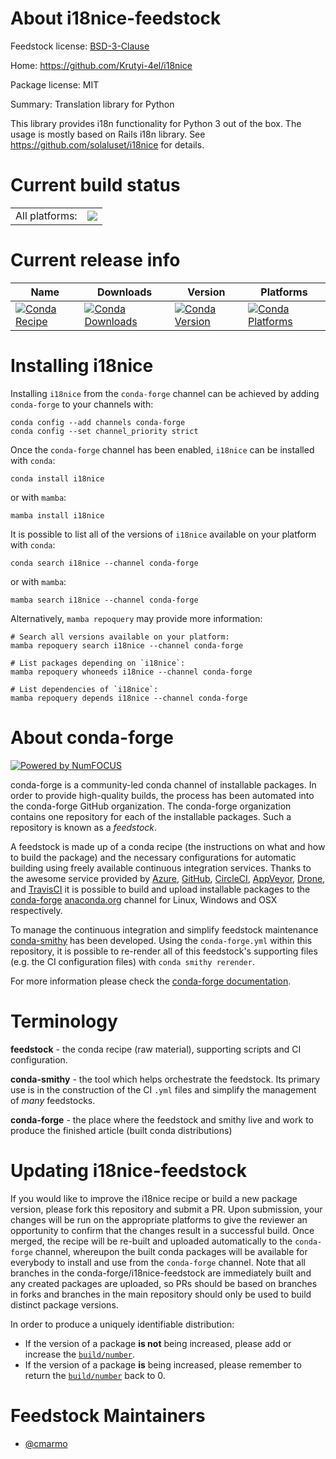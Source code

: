 About i18nice-feedstock
=======================

Feedstock license: [BSD-3-Clause](https://github.com/conda-forge/i18nice-feedstock/blob/main/LICENSE.txt)

Home: https://github.com/Krutyi-4el/i18nice

Package license: MIT

Summary: Translation library for Python

This library provides i18n functionality for Python 3 out of the box.
The usage is mostly based on Rails i18n library.
See https://github.com/solaluset/i18nice for details.


Current build status
====================


<table><tr><td>All platforms:</td>
    <td>
      <a href="https://dev.azure.com/conda-forge/feedstock-builds/_build/latest?definitionId=21112&branchName=main">
        <img src="https://dev.azure.com/conda-forge/feedstock-builds/_apis/build/status/i18nice-feedstock?branchName=main">
      </a>
    </td>
  </tr>
</table>

Current release info
====================

| Name | Downloads | Version | Platforms |
| --- | --- | --- | --- |
| [![Conda Recipe](https://img.shields.io/badge/recipe-i18nice-green.svg)](https://anaconda.org/conda-forge/i18nice) | [![Conda Downloads](https://img.shields.io/conda/dn/conda-forge/i18nice.svg)](https://anaconda.org/conda-forge/i18nice) | [![Conda Version](https://img.shields.io/conda/vn/conda-forge/i18nice.svg)](https://anaconda.org/conda-forge/i18nice) | [![Conda Platforms](https://img.shields.io/conda/pn/conda-forge/i18nice.svg)](https://anaconda.org/conda-forge/i18nice) |

Installing i18nice
==================

Installing `i18nice` from the `conda-forge` channel can be achieved by adding `conda-forge` to your channels with:

```
conda config --add channels conda-forge
conda config --set channel_priority strict
```

Once the `conda-forge` channel has been enabled, `i18nice` can be installed with `conda`:

```
conda install i18nice
```

or with `mamba`:

```
mamba install i18nice
```

It is possible to list all of the versions of `i18nice` available on your platform with `conda`:

```
conda search i18nice --channel conda-forge
```

or with `mamba`:

```
mamba search i18nice --channel conda-forge
```

Alternatively, `mamba repoquery` may provide more information:

```
# Search all versions available on your platform:
mamba repoquery search i18nice --channel conda-forge

# List packages depending on `i18nice`:
mamba repoquery whoneeds i18nice --channel conda-forge

# List dependencies of `i18nice`:
mamba repoquery depends i18nice --channel conda-forge
```


About conda-forge
=================

[![Powered by
NumFOCUS](https://img.shields.io/badge/powered%20by-NumFOCUS-orange.svg?style=flat&colorA=E1523D&colorB=007D8A)](https://numfocus.org)

conda-forge is a community-led conda channel of installable packages.
In order to provide high-quality builds, the process has been automated into the
conda-forge GitHub organization. The conda-forge organization contains one repository
for each of the installable packages. Such a repository is known as a *feedstock*.

A feedstock is made up of a conda recipe (the instructions on what and how to build
the package) and the necessary configurations for automatic building using freely
available continuous integration services. Thanks to the awesome service provided by
[Azure](https://azure.microsoft.com/en-us/services/devops/), [GitHub](https://github.com/),
[CircleCI](https://circleci.com/), [AppVeyor](https://www.appveyor.com/),
[Drone](https://cloud.drone.io/welcome), and [TravisCI](https://travis-ci.com/)
it is possible to build and upload installable packages to the
[conda-forge](https://anaconda.org/conda-forge) [anaconda.org](https://anaconda.org/)
channel for Linux, Windows and OSX respectively.

To manage the continuous integration and simplify feedstock maintenance
[conda-smithy](https://github.com/conda-forge/conda-smithy) has been developed.
Using the ``conda-forge.yml`` within this repository, it is possible to re-render all of
this feedstock's supporting files (e.g. the CI configuration files) with ``conda smithy rerender``.

For more information please check the [conda-forge documentation](https://conda-forge.org/docs/).

Terminology
===========

**feedstock** - the conda recipe (raw material), supporting scripts and CI configuration.

**conda-smithy** - the tool which helps orchestrate the feedstock.
                   Its primary use is in the construction of the CI ``.yml`` files
                   and simplify the management of *many* feedstocks.

**conda-forge** - the place where the feedstock and smithy live and work to
                  produce the finished article (built conda distributions)


Updating i18nice-feedstock
==========================

If you would like to improve the i18nice recipe or build a new
package version, please fork this repository and submit a PR. Upon submission,
your changes will be run on the appropriate platforms to give the reviewer an
opportunity to confirm that the changes result in a successful build. Once
merged, the recipe will be re-built and uploaded automatically to the
`conda-forge` channel, whereupon the built conda packages will be available for
everybody to install and use from the `conda-forge` channel.
Note that all branches in the conda-forge/i18nice-feedstock are
immediately built and any created packages are uploaded, so PRs should be based
on branches in forks and branches in the main repository should only be used to
build distinct package versions.

In order to produce a uniquely identifiable distribution:
 * If the version of a package **is not** being increased, please add or increase
   the [``build/number``](https://docs.conda.io/projects/conda-build/en/latest/resources/define-metadata.html#build-number-and-string).
 * If the version of a package **is** being increased, please remember to return
   the [``build/number``](https://docs.conda.io/projects/conda-build/en/latest/resources/define-metadata.html#build-number-and-string)
   back to 0.

Feedstock Maintainers
=====================

* [@cmarmo](https://github.com/cmarmo/)

